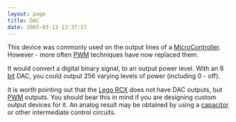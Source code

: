 ```yaml
---
layout: page
title: DAC
date: 2005-03-13 13:37:17
---
```

<p>This device was commonly used on the output lines of a <a a="" brain")="" for="" href="/wiki/microcontroller.html" robot"="" title="A programmable digital controller (or ">MicroController</a>. However - more often <a href="/wiki/pwm.html" title="Pulse Width Modulation">PWM</a> techniques have now replaced them.
</p>
<p>It would convert a digital binary signal, to an output power level. With an 8 <a href="/wiki/bit.html" title="Binary Digit">bit</a> DAC, you could output 256 varying levels of power (including 0 - off).
</p>
<p>It is worth pointing out that the <a href="/wiki/rcx.html" title="The Lego RCX">Lego RCX</a> does not have DAC outputs, but <a href="/wiki/pwm.html" title="Pulse Width Modulation">PWM</a> outputs. You should bear this in mind if you are designing custom output devices for it. An analog result may be obtained by using a <a href="/wiki/capacitor.html" title="Capacitor">capacitor</a> or other intermediate control circuits.
</p>

